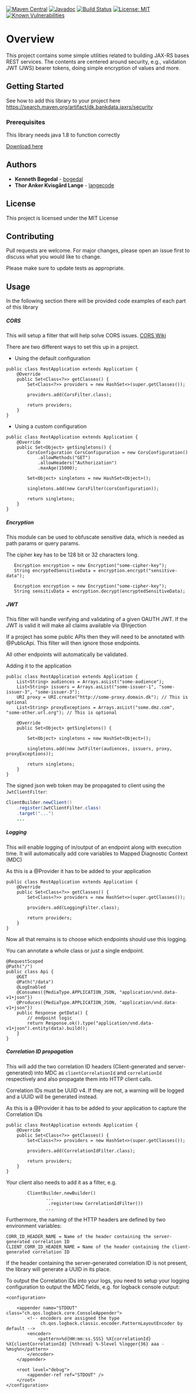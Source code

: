 [![Maven Central](https://maven-badges.herokuapp.com/maven-central/dk.bankdata.jaxrs/security/badge.svg)](https://maven-badges.herokuapp.com/maven-central/dk.bankdata.jaxrs/security/)
[![Javadoc](https://javadoc.io/badge/dk.bankdata.jaxrs/security/badge.svg)](https://www.javadoc.io/doc/dk.bankdata.jaxrs/security)
[![Build Status](https://travis-ci.com/Bankdata/jaxrs-security.svg?branch=master)](https://travis-ci.com/Bankdata/jaxrs-security)
[![License: MIT](https://img.shields.io/badge/License-MIT-yellow.svg)](https://opensource.org/licenses/MIT)
[![Known Vulnerabilities](https://snyk.io/test/github/Bankdata/jaxrs-security/badge.svg?targetFile=build.gradle)](https://snyk.io/test/github/Bankdata/jaxrs-security?targetFile=build.gradle)

# Overview

This project contains some simple utilities related to building JAX-RS bases
REST services. The contents are centered around security, e.g., validation
JWT (JWS) bearer tokens, doing simple encryption of values and more.

## Getting Started

See how to add this library to your project here 
https://search.maven.org/artifact/dk.bankdata.jaxrs/security

### Prerequisites

This library needs java 1.8 to function correctly

[Download here](https://www.oracle.com/technetwork/java/javase/downloads/jdk8-downloads-2133151.html)

## Authors

* **Kenneth Bøgedal** - [bogedal](https://github.com/bogedal)
* **Thor Anker Kvisgård Lange** - [langecode](https://github.com/langecode)


## License

This project is licensed under the MIT License

## Contributing
Pull requests are welcome. For major changes, please open an issue first to discuss what you would like to change.

Please make sure to update tests as appropriate.


## Usage

In the following section there will be provided code examples of each part of this library

##### CORS

This will setup a filter that will help solve CORS issues. [CORS Wiki](https://en.wikipedia.org/wiki/Cross-origin_resource_sharing)
 
There are two different ways to set this up in a project.
- Using the default configuration

```
public class RestApplication extends Application {
    @Override
    public Set<Class<?>> getClasses() {
        Set<Class<?>> providers = new HashSet<>(super.getClasses());
        
        providers.add(CorsFilter.class);

        return providers;
    }
}
```
- Using a custom configuration
```
public class RestApplication extends Application {
    @Override
    public Set<Object> getSingletons() {
        CorsConfiguration CorsConfiguration = new CorsConfiguration()
            .allowMethods("GET")
            .allowHeaders("Authorization")
            .maxAge(15000);        
        
        Set<Object> singletons = new HashSet<Object>();
        
        singletons.add(new CorsFilter(corsConfiguration));
        
        return singletons;
    }
}
```

##### Encryption

This module can be used to obfuscate sensitive data, which is needed as path params or query params.

The cipher key has to be 128 bit or 32 characters long.
```
   Encryption encryption = new Encryption("some-cipher-key");
   String encryptedSensitiveData = encryption.encrypt("sensitive-data");
   
   Encryption encryption = new Encryption("some-cipher-key");
   String sensitivData = encryption.decrypt(encryptedSensitiveData);
```

##### JWT

This filter will handle verifying and validating of a given OAUTH JWT.
If the JWT is valid it will make all claims available via @Injection

If a project has some public APIs then they will need to be annotated with @PublicApi.
This filter will then ignore those endpoints.

All other endpoints will automatically be validated.

Adding it to the application
```
public class RestApplication extends Application {
    List<String> audiences = Arrays.asList("some-audience");
    List<String> issuers = Arrays.asList("some-issuer-1", "some-issuer-3", "some-issuer-3");
    URI proxy = URI.create("http://some-proxy.domain.dk"); // This is optional
    List<String> proxyExceptions = Arrays.asList("some.dmz.com", "some-other.url.org"); // This is optional
    
    @Override
    public Set<Object> getSingletons() {
        
        Set<Object> singletons = new HashSet<Object>();
        
        singletons.add(new JwtFilter(audiences, issuers, proxy, proxyExceptions));
        
        return singletons;
    }
}
```

The signed json web token may be propagated to client using the `JwtClientFilter`:

```java
ClientBuilder.newClient()
    .register(JwtClientFilter.class)
    .target("...")
    ...
```

##### Logging

This will enable logging of in/output of an endpoint along with execution time.
It will automatically add core variables to Mapped Diagnostic Context (MDC)

As this is a @Provider it has to be added to your application 

```
public class RestApplication extends Application {
    @Override
    public Set<Class<?>> getClasses() {
        Set<Class<?>> providers = new HashSet<>(super.getClasses());
        
        providers.add(LoggingFilter.class);

        return providers;
    }
}
```
Now all that remains is to choose which endpoints should use this logging.

You can annotate a whole class or just a single endpoint.

``` 
@RequestScoped
@Path("/")
public class Api {
    @GET
    @Path("/data")
    @LogEnabled
    @Consumes({MediaType.APPLICATION_JSON, "application/vnd.data-v1+json"})
    @Produces({MediaType.APPLICATION_JSON, "application/vnd.data-v1+json"})
    public Response getData() {
        // endpoint logic        
        return Response.ok().type("application/vnd.data-v1+json").entity(data).build();
    }
}
```

##### Correlation ID propagation

This will add the two correlation ID headers (Client-generated and server-generated) into MDC as `clientCorrelationId` and  `correlationId` respectively and also propagate them into HTTP client calls.

Correlation IDs must be UUID v4. If they are not, a warning will be logged and a UUID will be generated instead.

As this is a @Provider it has to be added to your application to capture the Correlation IDs

```
public class RestApplication extends Application {
    @Override
    public Set<Class<?>> getClasses() {
        Set<Class<?>> providers = new HashSet<>(super.getClasses());
        
        providers.add(CorrelationIdFilter.class);

        return providers;
    }
}
```

Your client also needs to add it as a filter, e.g.

```
        ClientBuilder.newBuilder()
               ...
                .register(new CorrelationIdFilter())
               ...
```


Furthermore, the naming of the HTTP headers are defined by two environment variables:
```
CORR_ID_HEADER_NAME = Name of the header containing the server-generated correlation ID
CLIENT_CORR_ID_HEADER_NAME = Name of the header containing the client-generated correlation ID
```

If the header containing the server-generated correlation ID is not present, the library will generate a UUID in its place.

To output the Correlation IDs into your logs, you need to setup your logging configuration to output the MDC fields, e.g. for logback console output:
```
<configuration>

    <appender name="STDOUT" class="ch.qos.logback.core.ConsoleAppender">
        <!-- encoders are assigned the type
             ch.qos.logback.classic.encoder.PatternLayoutEncoder by default -->
        <encoder>
            <pattern>%d{HH:mm:ss.SSS} %X{correlationId} %X{clientCorrelationId} [%thread] %-5level %logger{36} aaa - %msg%n</pattern>
        </encoder>
    </appender>

    <root level="debug">
        <appender-ref ref="STDOUT" />
    </root>
</configuration>
```

